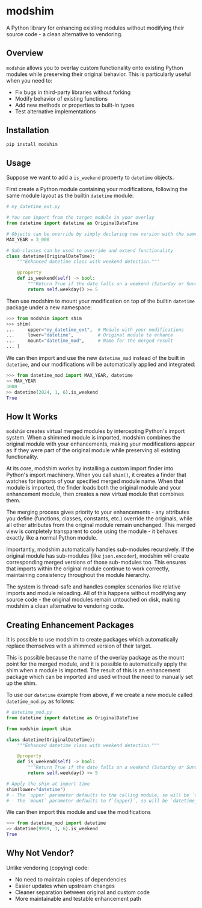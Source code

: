 # modshim

A Python library for enhancing existing modules without modifying their source code - a clean alternative to vendoring.

## Overview

`modshim` allows you to overlay custom functionality onto existing Python modules while preserving their original behavior. This is particularly useful when you need to:

- Fix bugs in third-party libraries without forking
- Modify behavior of existing functions
- Add new methods or properties to built-in types
- Test alternative implementations

## Installation

```bash
pip install modshim
```

## Usage

Suppose we want to add a `is_weekend` property to `datetime` objects.

First create a Python module containing your modifications, following the same module layout as the builtin `datetime` module:

```python
# my_datetime_ext.py

# You can import from the target module in your overlay
from datetime import datetime as OriginalDateTime

# Objects can be override by simply declaring new version with the same name
MAX_YEAR = 3_000

# Sub-classes can be used to override and extend functionality
class datetime(OriginalDateTime):
    """Enhanced datetime class with weekend detection."""

    @property
    def is_weekend(self) -> bool:
        """Return True if the date falls on a weekend (Saturday or Sunday)."""
        return self.weekday() >= 5
```

Then use modshim to mount your modification on top of the builtin `datetime` package under a new namespace:

```python
>>> from modshim import shim
>>> shim(
...     upper="my_datetime_ext",  # Module with your modifications
...     lower="datetime",         # Original module to enhance
...     mount="datetime_mod",     # Name for the merged result
... )
```

We can then import and use the new `datetime_mod` instead of the built in `datetime`, and our modifications will be automatically applied and integrated:

```python
>>> from datetime_mod import MAX_YEAR, datetime
>> MAX_YEAR
3000
>> datetime(2024, 1, 6).is_weekend
True
```

## How It Works

`modshim` creates virtual merged modules by intercepting Python's import system. When a shimmed module is imported, modshim combines the original module with your enhancements, making your modifications appear as if they were part of the original module while preserving all existing functionality.

At its core, modshim works by installing a custom import finder into Python's import machinery. When you call `shim()`, it creates a finder that watches for imports of your specified merged module name. When that module is imported, the finder loads both the original module and your enhancement module, then creates a new virtual module that combines them.

The merging process gives priority to your enhancements - any attributes you define (functions, classes, constants, etc.) override the originals, while all other attributes from the original module remain unchanged. This merged view is completely transparent to code using the module - it behaves exactly like a normal Python module.

Importantly, modshim automatically handles sub-modules recursively. If the original module has sub-modules (like `json.encoder`), modshim will create corresponding merged versions of those sub-modules too. This ensures that imports within the original module continue to work correctly, maintaining consistency throughout the module hierarchy.

The system is thread-safe and handles complex scenarios like relative imports and module reloading. All of this happens without modifying any source code - the original modules remain untouched on disk, making modshim a clean alternative to vendoring code.

## Creating Enhancement Packages

It is possible to use modshim to create packages which automatically replace themselves with a shimmed version of their target.

This is possible because the name of the overlay package as the mount point for the merged module, and it is possible to automatically apply the shim when a module is imported. The result of this is an enhancement package which can be imported and used without the need to manually set up the shim.

To use our `datetime` example from above, if we create a new module called `datetime_mod.py` as follows:

```python
# datetime_mod.py
from datetime import datetime as OriginalDateTime

from modshim import shim

class datetime(OriginalDateTime):
    """Enhanced datetime class with weekend detection."""

    @property
    def is_weekend(self) -> bool:
        """Return True if the date falls on a weekend (Saturday or Sunday)."""
        return self.weekday() >= 5

# Apply the shim at import time
shim(lower="datetime")
# - The `upper` parameter defaults to the calling module, so will be `datetime_mod`
# - The `mount` parameter defaults to f`{upper}`, so will be `datetime_mod`
```

We can then import this module and use the modifications

```python
>>> from datetime_mod import datetime
>> datetime(9999, 1, 6).is_weekend
True
```

## Why Not Vendor?

Unlike vendoring (copying) code:
- No need to maintain copies of dependencies
- Easier updates when upstream changes
- Cleaner separation between original and custom code
- More maintainable and testable enhancement path
